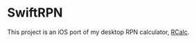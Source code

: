 # SwiftRPN

This project is an iOS port of my desktop RPN calculator, [RCalc](https://github.com/gelvinp/rcalc).
